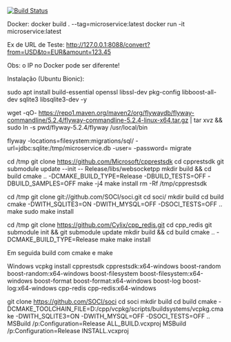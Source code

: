 [![Build Status](https://travis-ci.com/ahmedyarub/micro-service.svg?branch=master)](https://travis-ci.com/ahmedyarub/micro-service)

Docker:
docker build . --tag=microservice:latest
docker run -it microservice:latest

Ex de URL de Teste:
http://127.0.0.1:8088/convert?from=USD&to=EUR&amount=123.45

Obs: o IP no Docker pode ser diferente!

Instalação (Ubuntu Bionic):

sudo apt install build-essential openssl libssl-dev pkg-config libboost-all-dev sqlite3 libsqlite3-dev -y

wget -qO- https://repo1.maven.org/maven2/org/flywaydb/flyway-commandline/5.2.4/flyway-commandline-5.2.4-linux-x64.tar.gz | tar xvz && sudo ln -s pwd/flyway-5.2.4/flyway /usr/local/bin

flyway -locations=filesystem:migrations/sql/ -url=jdbc:sqlite:/tmp/microservice.db -user= -password= migrate

cd /tmp
git clone https://github.com/Microsoft/cpprestsdk
cd cpprestsdk
git submodule update --init -- Release/libs/websocketpp
mkdir build && cd build
cmake .. -DCMAKE_BUILD_TYPE=Release -DBUILD_TESTS=OFF -DBUILD_SAMPLES=OFF
make -j4
make install
rm -Rf /tmp/cpprestsdk

cd /tmp
git clone git://github.com/SOCI/soci.git
cd soci/
mkdir build
cd build
cmake -DWITH_SQLITE3=ON -DWITH_MYSQL=OFF -DSOCI_TESTS=OFF ..
make
sudo make install

cd /tmp
git clone https://github.com/Cylix/cpp_redis.git
cd cpp_redis
git submodule init && git submodule update
mkdir build && cd build
cmake .. -DCMAKE_BUILD_TYPE=Release
make
make install

Em seguida build com cmake e make

Windows
vcpkg install cpprestsdk cpprestsdk:x64-windows boost-random boost-random:x64-windows boost-filesystem boost-filesystem:x64-windows boost-format boost-format:x64-windows boost-log boost-log:x64-windows cpp-redis cpp-redis:x64-windows

git clone https://github.com/SOCI/soci
cd soci
mkdir build
cd build
cmake -DCMAKE_TOOLCHAIN_FILE=D:/cpp/vcpkg/scripts/buildsystems/vcpkg.cmake -DWITH_SQLITE3=ON -DWITH_MYSQL=OFF -DSOCI_TESTS=OFF ..
MSBuild /p:Configuration=Release ALL_BUILD.vcxproj
MSBuild /p:Configuration=Release INSTALL.vcxproj